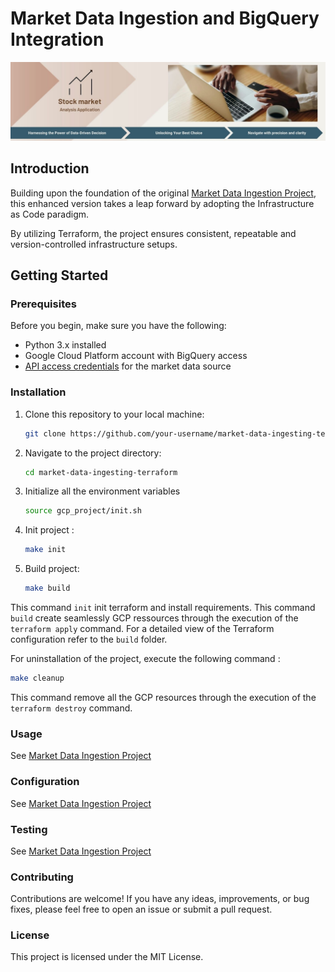 # Market Data Ingestion and BigQuery Integration
![alt Application Cover](images/cover.jpg)

## Introduction
 Building upon the foundation of the original [Market Data Ingestion Project](https://github.com/data-modelisation/stock-market-ingesting),
 this enhanced version takes a leap forward by adopting the Infrastructure as Code paradigm.

 By utilizing Terraform, the project ensures consistent, repeatable and version-controlled infrastructure setups.
 
## Getting Started

### Prerequisites

Before you begin, make sure you have the following:

- Python 3.x installed
- Google Cloud Platform account with BigQuery access
- [API access credentials](https://www.alphavantage.co/support/#api-key)  for the market data source

### Installation

1. Clone this repository to your local machine:
   ```bash
   git clone https://github.com/your-username/market-data-ingesting-terraform.git
   ```
2. Navigate to the project directory:

    ```bash
    cd market-data-ingesting-terraform
    ```
3. Initialize all the environment variables 
    ```bash
    source gcp_project/init.sh
    ```
4. Init project :
    ```bash
    make init
    ```

5. Build project:
    ```bash
    make build
    ```
This command `init` init terraform and install requirements.
This command `build` create seamlessly GCP ressources through the execution of the `terraform apply` command. 
For a detailed view of the Terraform configuration refer to the `build` folder. 

For uninstallation of the project, execute the following command :
```bash
make cleanup
```
This command remove all the GCP resources through the execution of the `terraform destroy` command. 

### Usage

See [Market Data Ingestion Project](https://github.com/data-modelisation/stock-market-ingesting)


### Configuration

See [Market Data Ingestion Project](https://github.com/data-modelisation/stock-market-ingesting)


### Testing 

See [Market Data Ingestion Project](https://github.com/data-modelisation/stock-market-ingesting)

### Contributing
Contributions are welcome! If you have any ideas, improvements, or bug fixes, please feel free to open an issue or submit a pull request.

### License
This project is licensed under the MIT License.
